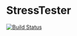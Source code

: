 # StressTester
[![Build Status](https://travis-ci.org/gssiyankai/StressTester.svg?branch=master)](https://travis-ci.org/gssiyankai/StressTester)
